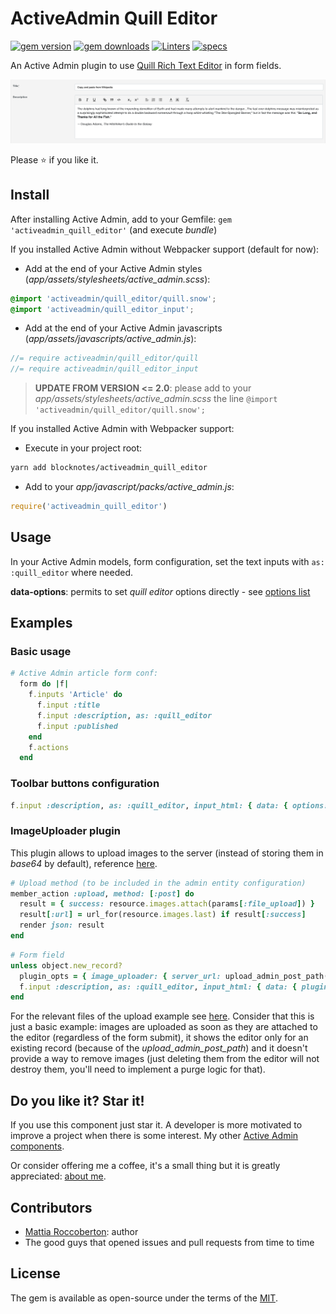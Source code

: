 # ActiveAdmin Quill Editor
[![gem version](https://badge.fury.io/rb/activeadmin_quill_editor.svg)](https://badge.fury.io/rb/activeadmin_quill_editor) [![gem downloads](https://badgen.net/rubygems/dt/activeadmin_quill_editor)](https://rubygems.org/gems/activeadmin_quill_editor) [![Linters](https://github.com/blocknotes/activeadmin_quill_editor/actions/workflows/linters.yml/badge.svg)](https://github.com/blocknotes/activeadmin_quill_editor/actions/workflows/linters.yml) [![specs](https://github.com/blocknotes/activeadmin_quill_editor/actions/workflows/specs.yml/badge.svg)](https://github.com/blocknotes/activeadmin_quill_editor/actions/workflows/specs.yml)

An Active Admin plugin to use [Quill Rich Text Editor](https://github.com/quilljs/quill) in form fields.

![screenshot](screenshot.png)

Please :star: if you like it.

## Install

After installing Active Admin, add to your Gemfile: `gem 'activeadmin_quill_editor'` (and execute *bundle*)

If you installed Active Admin without Webpacker support (default for now):

- Add at the end of your Active Admin styles (_app/assets/stylesheets/active_admin.scss_):
```scss
@import 'activeadmin/quill_editor/quill.snow';
@import 'activeadmin/quill_editor_input';
```
- Add at the end of your Active Admin javascripts (_app/assets/javascripts/active_admin.js_):
```js
//= require activeadmin/quill_editor/quill
//= require activeadmin/quill_editor_input
```

> **UPDATE FROM VERSION <= 2.0**: please add to your _app/assets/stylesheets/active_admin.scss_ the line `@import 'activeadmin/quill_editor/quill.snow';`

If you installed Active Admin with Webpacker support:

- Execute in your project root:
```sh
yarn add blocknotes/activeadmin_quill_editor
```
- Add to your *app/javascript/packs/active_admin.js*:
```js
require('activeadmin_quill_editor')
```

## Usage

In your Active Admin models, form configuration, set the text inputs with `as: :quill_editor` where needed.

**data-options**: permits to set *quill editor* options directly - see [options list](https://quilljs.com/docs/configuration/)

## Examples

### Basic usage

```ruby
# Active Admin article form conf:
  form do |f|
    f.inputs 'Article' do
      f.input :title
      f.input :description, as: :quill_editor
      f.input :published
    end
    f.actions
  end
```

### Toolbar buttons configuration

```ruby
f.input :description, as: :quill_editor, input_html: { data: { options: { modules: { toolbar: [['bold', 'italic', 'underline'], ['link']] }, placeholder: 'Type something...', theme: 'snow' } } }
```

### ImageUploader plugin

This plugin allows to upload images to the server (instead of storing them in *base64* by default), reference [here](https://github.com/NoelOConnell/quill-image-uploader).

```ruby
# Upload method (to be included in the admin entity configuration)
member_action :upload, method: [:post] do
  result = { success: resource.images.attach(params[:file_upload]) }
  result[:url] = url_for(resource.images.last) if result[:success]
  render json: result
end
```

```ruby
# Form field
unless object.new_record?
  plugin_opts = { image_uploader: { server_url: upload_admin_post_path(object.id), field_name: 'file_upload' } }
  f.input :description, as: :quill_editor, input_html: { data: { plugins: plugin_opts } }
end
```

For the relevant files of the upload example see [here](examples/upload_plugin_using_activestorage/).
Consider that this is just a basic example: images are uploaded as soon as they are attached to the
 editor (regardless of the form submit), it shows the editor only for an existing record (because of
the *upload_admin_post_path*) and it doesn't provide a way to remove images (just deleting them from
the editor will not destroy them, you'll need to implement a purge logic for that).

## Do you like it? Star it!

If you use this component just star it. A developer is more motivated to improve a project when there is some interest. My other [Active Admin components](https://github.com/blocknotes?utf8=✓&tab=repositories&q=activeadmin&type=source).

Or consider offering me a coffee, it's a small thing but it is greatly appreciated: [about me](https://www.blocknot.es/about-me).

## Contributors

- [Mattia Roccoberton](http://blocknot.es): author
- The good guys that opened issues and pull requests from time to time

## License

The gem is available as open-source under the terms of the [MIT](LICENSE.txt).
